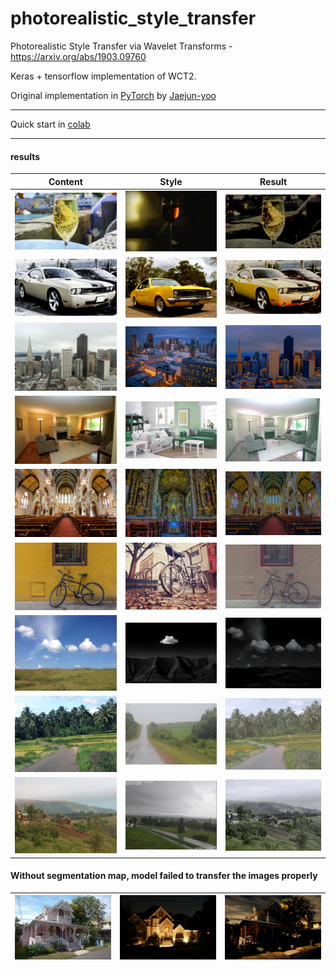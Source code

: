 # photorealistic_style_transfer

Photorealistic Style Transfer via Wavelet Transforms - https://arxiv.org/abs/1903.09760

Keras + tensorflow implementation of WCT2.

Original implementation in [PyTorch](https://github.com/clovaai/WCT2) by [Jaejun-yoo](https://github.com/jaejun-yoo)

------

Quick start in [colab](/WCT2.ipynb)

------

#### results

| Content | Style | Result |
|--|--|--|
|![c1](/examples/input/in17.png)|![g1](/examples/style/tar17.png)| ![g1](/examples/output/out17.png) |
|![c1](/examples/input/in29.png)|![g1](/examples/style/tar29.png)| ![g1](/examples/output/out29.png) |
|![c1](/examples/input/in31.png)|![g1](/examples/style/tar31.png)| ![g1](/examples/output/out31.png) |
|![c1](/examples/input/in35.png)|![g1](/examples/style/tar35.png)| ![g1](/examples/output/out35.png) |
|![c1](/examples/input/in39.png)|![g1](/examples/style/tar39.png)| ![g1](/examples/output/out39.png) |
|![c1](/examples/input/in43.png)|![g1](/examples/style/tar43.png)| ![g1](/examples/output/out43.png) |
|![c1](/examples/input/in46.png)|![g1](/examples/style/tar46.png)| ![g1](/examples/output/out46.png) |
|![c1](/examples/input/in52.png)|![g1](/examples/style/tar52.png)| ![g1](/examples/output/out52.png) |
|![c1](/examples/input/in55.png)|![g1](/examples/style/tar55.png)| ![g1](/examples/output/out55.png) |

#### Without segmentation map, model failed to transfer the images properly
|![c1](/examples/input/in20.png)|![g1](/examples/style/tar20.png)| ![g1](/examples/output/out20.png) |
|--|--|--|
